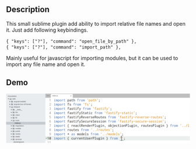 ## Description

This small sublime plugin add ability to import relative file names and open it. Just add following keybindings.

```
{ "keys": ["?"], "command": "open_file_by_path" },
{ "keys": ["?"], "command": "import_path" },
```

Mainly useful for javascript for importing modules, but it can be used to import any file name and open it.

## Demo

![](https://github.com/felixcatto/ImportFileNames/blob/main/demo.gif?raw=true)
